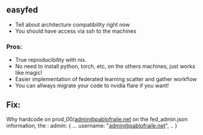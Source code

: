 ## easyfed

- Tell about architecture compatibility right now
- You should have access via ssh to the machines


### Pros:
 - True reproducibility with nix.
 - No need to install python, torch, etc, on the others machines, just works like magic!
 - Easier implementation of federated learning scatter and gather workflow
 - You can allways migrate your code to nvidia flare if you want!

 ## Fix:

Why hardcode on prod\_00/admin@pablofraile.net on the fed\_admin.json information, the :
admin: {
    ...
    username: "admin@pablofraile.net",
    ..
}
